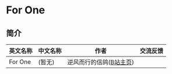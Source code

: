 # For One

## 简介

| 英文名称 | 中文名称 | 作者 | 交流反馈 |
| - | - | - | - |
| For One | (暂无) | 逆风而行的信鸽([B站主页][XingeBilibiliPage]) |  |

[XingeBilibiliPage]: https://space.bilibili.com/676011826